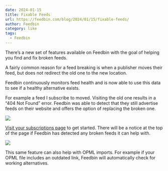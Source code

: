 ```yaml
---
date: 2024-01-15
title: Fixable Feeds
url: https://feedbin.com/blog/2024/01/15/fixable-feeds/
author: Feedbin
category: like
tags:
  - Feedbin
---
```


There’s a new set of features available on Feedbin with the goal of helping you find and fix broken feeds.

A fairly common reason for a feed breaking is when a publisher moves their feed, but does not redirect the old one to the new location.

Feedbin continuously monitors feed health and is now able to use this data to see if a healthy alternative exists.

For example a feed I subscribe to moved. Visiting the old one results in a “404 Not Found” error. Feedbin was able to detect that they still advertise feeds on their website and offers the option of replacing the broken one.

![](https://assets.feedbin.com/assets-site/images/blog/2024/fixable-example.png?a51d699ec523122b3d5acc217f010e41)

[Visit your subscriptions page](https://feedbin.com/settings/subscriptions) to get started. There will be a notice at the top of the page if Feedbin has detected any broken feeds it can help with.

![](https://assets.feedbin.com/assets-site/images/blog/2024/fixable-notice.png?c2d9a8b003fcd209b177e7b9f65d98c3)

This same feature can also help with OPML imports. For example if your OPML file includes an outdated link, Feedbin will automatically check for working alternatives.
